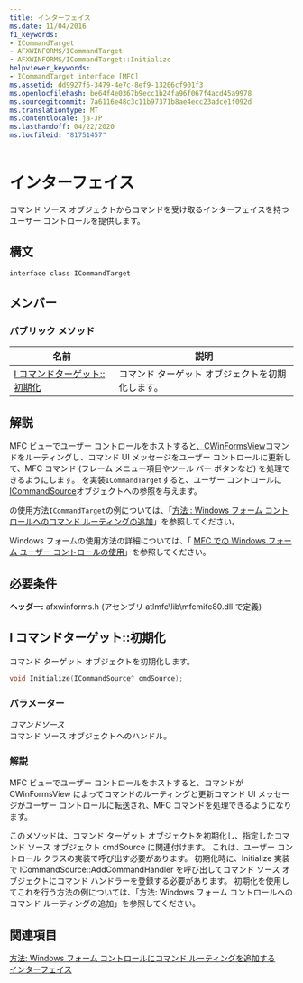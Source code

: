 ```yaml
---
title: インターフェイス
ms.date: 11/04/2016
f1_keywords:
- ICommandTarget
- AFXWINFORMS/ICommandTarget
- AFXWINFORMS/ICommandTarget::Initialize
helpviewer_keywords:
- ICommandTarget interface [MFC]
ms.assetid: dd9927f6-3479-4e7c-8ef9-13206cf901f3
ms.openlocfilehash: be64f4e0367b9ecc1b24fa96f067f4acd45a9978
ms.sourcegitcommit: 7a6116e48c3c11b97371b8ae4ecc23adce1f092d
ms.translationtype: MT
ms.contentlocale: ja-JP
ms.lasthandoff: 04/22/2020
ms.locfileid: "81751457"
---
```

# <a name="icommandtarget-interface"></a>インターフェイス

コマンド ソース オブジェクトからコマンドを受け取るインターフェイスを持つユーザー コントロールを提供します。

## <a name="syntax"></a>構文

```
interface class ICommandTarget
```

## <a name="members"></a>メンバー

### <a name="public-methods"></a>パブリック メソッド

|名前|説明|
|----------|-----------------|
|[I コマンドターゲット::初期化](#initialize)|コマンド ターゲット オブジェクトを初期化します。|

## <a name="remarks"></a>解説

MFC ビューでユーザー コントロールをホストすると[、CWinFormsView](../../mfc/reference/cwinformsview-class.md)コマンドをルーティングし、コマンド UI メッセージをユーザー コントロールに更新して、MFC コマンド (フレーム メニュー項目やツール バー ボタンなど) を処理できるようにします。 を実装`ICommandTarget`すると、ユーザー コントロールに[ICommandSource](../../mfc/reference/icommandsource-interface.md)オブジェクトへの参照を与えます。

の使用方法`ICommandTarget`の例については、「[方法 : Windows フォーム コントロールへのコマンド ルーティングの追加](../../dotnet/how-to-add-command-routing-to-the-windows-forms-control.md)」を参照してください。

Windows フォームの使用方法の詳細については、「 [MFC での Windows フォーム ユーザー コントロールの使用](../../dotnet/using-a-windows-form-user-control-in-mfc.md)」を参照してください。

## <a name="requirements"></a>必要条件

**ヘッダー:** afxwinforms.h (アセンブリ atlmfc\lib\mfcmifc80.dll で定義)

## <a name="icommandtargetinitialize"></a><a name="initialize"></a>I コマンドターゲット::初期化

コマンド ターゲット オブジェクトを初期化します。

```cpp
void Initialize(ICommandSource^ cmdSource);
```

### <a name="parameters"></a>パラメーター

*コマンドソース*<br/>
コマンド ソース オブジェクトへのハンドル。

### <a name="remarks"></a>解説

MFC ビューでユーザー コントロールをホストすると、コマンドが CWinFormsView によってコマンドのルーティングと更新コマンド UI メッセージがユーザー コントロールに転送され、MFC コマンドを処理できるようになります。

このメソッドは、コマンド ターゲット オブジェクトを初期化し、指定したコマンド ソース オブジェクト cmdSource に関連付けます。 これは、ユーザー コントロール クラスの実装で呼び出す必要があります。 初期化時に、Initialize 実装で ICommandSource::AddCommandHandler を呼び出してコマンド ソース オブジェクトにコマンド ハンドラーを登録する必要があります。 初期化を使用してこれを行う方法の例については、「方法: Windows フォーム コントロールへのコマンド ルーティングの追加」を参照してください。

## <a name="see-also"></a>関連項目

[方法: Windows フォーム コントロールにコマンド ルーティングを追加する](../../dotnet/how-to-add-command-routing-to-the-windows-forms-control.md)<br/>
[インターフェイス](../../mfc/reference/icommandsource-interface.md)
